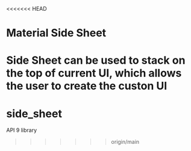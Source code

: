 <<<<<<< HEAD
# Material Side Sheet

Side Sheet can be used to stack on the top of current UI, which allows the user to create the custon UI
=======
# side_sheet
API 9 library
>>>>>>> origin/main
